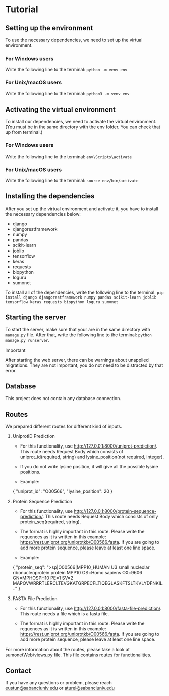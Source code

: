 # Tutorial

## Setting up the environment

To use the necessary dependencies, we need to set up the virtual environment.

### For Windows users

Write the following line to the terminal: `python -m venv env`

### For Unix/macOS users

Write the following line to the terminal: `python3 -m venv env`

## Activating the virtual environment

To install our dependencies, we need to activate the virtual environment. (You must be in the same directory with the env folder. You can check that up from terminal.)

### For Windows users

Write the following line to the terminal: `env\Scripts\activate`

### For Unix/macOS users

Write the following line to the terminal: `source env/bin/activate`

## Installing the dependencies

After you set up the virtual environment and activate it, you have to install the necessary dependencies below:

- django
- djangorestframework
- numpy
- pandas
- scikit-learn
- joblib
- tensorflow
- keras
- requests
- biopython
- loguru
- sumonet

To install all of the dependencies, write the following line to the terminal: `pip install django djangorestframework numpy pandas scikit-learn joblib tensorflow keras requests biopython loguru sumonet`

## Starting the server

To start the server, make sure that your are in the same directory with `manage.py` file. After that, write the following line to the terminal: `python manage.py runserver`.

> [!important]
> After starting the web server, there can be warnings about unapplied migrations. They are not important, you do not need to be distracted by that error.

## Database

This project does not contain any database connection.

## Routes

We prepared different routes for different kind of inputs.

1. UniprotID Prediction

   - For this functionality, use http://127.0.0.1:8000/uniprot-prediction/. This route needs Request Body which consists of uniprot_id(required, string) and lysine_position(not required, integer).

   - If you do not write lysine position, it will give all the possible lysine positions.

   - Example:

   {
   "uniprot_id": "O00566",
   "lysine_position": 20
   }

2. Protein Sequence Prediction

   - For this functionality, use http://127.0.0.1:8000/protein-sequence-prediction/. This route needs Request Body which consists of only protein_seq(required, string).

   - The format is highly important in this route. Please write the requences as it is written in this example: https://rest.uniprot.org/uniprotkb/O00566.fasta. If you are going to add more protein sequence, please leave at least one line space.

   - Example:

   {
   "protein_seq": ">sp|O00566|MPP10_HUMAN U3 small nucleolar ribonucleoprotein protein MPP10 OS=Homo sapiens OX=9606 GN=MPHOSPH10 PE=1 SV=2 MAPQVWRRRTLERCLTEVGKATGRPECFLTIQEGLASKFTSLTKVLYDFNKIL..."
   }

3. FASTA File Prediction

   - For this functionality, use http://127.0.0.1:8000/fasta-file-prediction/. This route needs a file which is a fasta file.

   - The format is highly important in this route. Please write the requences as it is written in this example: https://rest.uniprot.org/uniprotkb/O00566.fasta. If you are going to add more protein sequence, please leave at least one line space.

For more information about the routes, please take a look at sumonetWeb/views.py file. This file contains routes for functionalities.

## Contact

If you have any questions or problem, please reach [eustun@sabanciuniv.edu](mailto:eustun@sabanciuniv.edu) or [aturel@sabanciuniv.edu](mailto:aturel@sabanciuniv.edu)
